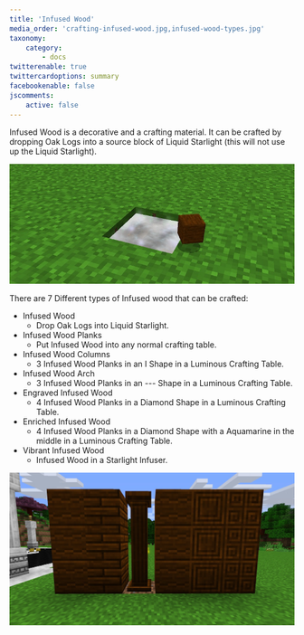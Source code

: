 ```yaml
---
title: 'Infused Wood'
media_order: 'crafting-infused-wood.jpg,infused-wood-types.jpg'
taxonomy:
    category:
        - docs
twitterenable: true
twittercardoptions: summary
facebookenable: false
jscomments:
    active: false
---
```


Infused Wood is a decorative and a crafting material. It can be crafted by dropping Oak Logs into a source block of Liquid Starlight (this will not use up the Liquid Starlight).

![](crafting-infused-wood.jpg)

There are 7 Different types of Infused wood that can be crafted:

* Infused Wood
	* Drop Oak Logs into Liquid Starlight.
* Infused Wood Planks
	* Put Infused Wood into any normal crafting table.
* Infused Wood Columns
	* 3 Infused Wood Planks in an I Shape in a Luminous Crafting Table.
* Infused Wood Arch
	* 3 Infused Wood Planks in an --- Shape in a Luminous Crafting Table.
* Engraved Infused Wood
	* 4 Infused Wood Planks in a Diamond Shape in a Luminous Crafting Table.
* Enriched Infused Wood
	* 4 Infused Wood Planks in a Diamond Shape with a Aquamarine in the middle in a Luminous Crafting Table.
* Vibrant Infused Wood
	* Infused Wood in a Starlight Infuser.

![](infused-wood-types.jpg)
